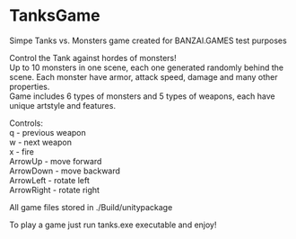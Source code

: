 # TanksGame
Simpe Tanks vs. Monsters game created for BANZAI.GAMES test purposes

Control the Tank against hordes of monsters!  
Up to 10 monsters in one scene, each one generated randomly behind the scene. Each monster have armor, attack speed, damage and many other properties.  
Game includes 6 types of monsters and 5 types of weapons, each have unique artstyle and features.  

Controls:  
q - previous weapon  
w - next weapon  
x - fire  
ArrowUp - move forward  
ArrowDown - move backward  
ArrowLeft - rotate left  
ArrowRight - rotate right  

All game files stored in ./Build/unitypackage

To play a game just run tanks.exe executable and enjoy!

